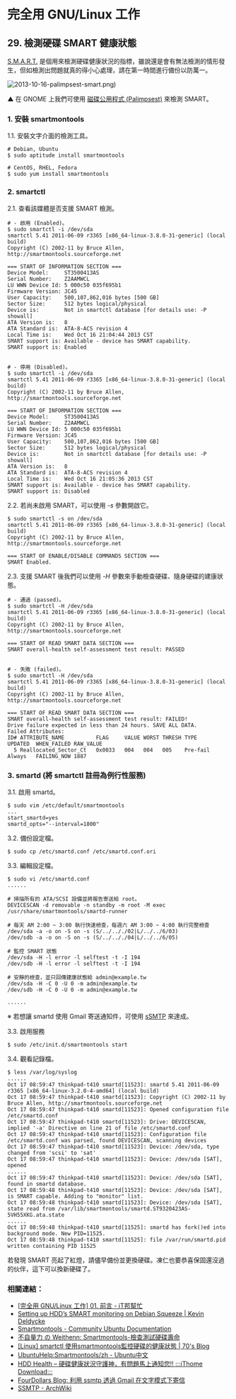 # 完全用 GNU/Linux 工作

## 29. 檢測硬碟 SMART 健康狀態

[S.M.A.R.T.](http://zh.wikipedia.org/wiki/S.M.A.R.T.) 是個用來檢測硬碟健康狀況的指標，雖說還是會有無法檢測的情形發生，但如檢測出問題就真的得小心處理，請在第一時間進行備份以防萬一。

![2013-10-16-palimpsest-smart.png)](https://lh3.googleusercontent.com/-PuBLk852dTE/Ul6CM_H1LvI/AAAAAAAAWAU/slMkAL4-8pY/s800/2013-10-16-palimpsest-smart.png)

▲ 在 GNOME 上我們可使用 [磁碟公用程式 (Palimpsest)](http://en.wikipedia.org/wiki/Disks_(software)) 來檢測 SMART。

### 1. 安裝 smartmontools 

1.1. 安裝文字介面的檢測工具。

	# Debian, Ubuntu
	$ sudo aptitude install smartmontools 

	# CentOS, RHEL, Fedora
	$ sudo yum install smartmontools

### 2. smartctl

2.1. 查看該媒體是否支援 SMART 檢測。

	# - 啟用 (Enabled)。
	$ sudo smartctl -i /dev/sda
	smartctl 5.41 2011-06-09 r3365 [x86_64-linux-3.8.0-31-generic] (local build)
	Copyright (C) 2002-11 by Bruce Allen, http://smartmontools.sourceforge.net
	
	=== START OF INFORMATION SECTION ===
	Device Model:     ST3500413AS
	Serial Number:    Z2AAMWCL
	LU WWN Device Id: 5 000c50 035f695b1
	Firmware Version: JC45
	User Capacity:    500,107,862,016 bytes [500 GB]
	Sector Size:      512 bytes logical/physical
	Device is:        Not in smartctl database [for details use: -P showall]
	ATA Version is:   8
	ATA Standard is:  ATA-8-ACS revision 4
	Local Time is:    Wed Oct 16 21:04:44 2013 CST
	SMART support is: Available - device has SMART capability.
	SMART support is: Enabled


	# - 停用 (Disabled)。
	$ sudo smartctl -i /dev/sda
	smartctl 5.41 2011-06-09 r3365 [x86_64-linux-3.8.0-31-generic] (local build)
	Copyright (C) 2002-11 by Bruce Allen, http://smartmontools.sourceforge.net
	
	=== START OF INFORMATION SECTION ===
	Device Model:     ST3500413AS
	Serial Number:    Z2AAMWCL
	LU WWN Device Id: 5 000c50 035f695b1
	Firmware Version: JC45
	User Capacity:    500,107,862,016 bytes [500 GB]
	Sector Size:      512 bytes logical/physical
	Device is:        Not in smartctl database [for details use: -P showall]
	ATA Version is:   8
	ATA Standard is:  ATA-8-ACS revision 4
	Local Time is:    Wed Oct 16 21:05:36 2013 CST
	SMART support is: Available - device has SMART capability.
	SMART support is: Disabled

2.2. 若尚未啟用 SMART，可以使用 *-s* 參數開啟它。

	$ sudo smartctl -s on /dev/sda
	smartctl 5.41 2011-06-09 r3365 [x86_64-linux-3.8.0-31-generic] (local build)
	Copyright (C) 2002-11 by Bruce Allen, http://smartmontools.sourceforge.net
	
	=== START OF ENABLE/DISABLE COMMANDS SECTION ===
	SMART Enabled.

2.3. 支援 SMART 後我們可以使用 *-H* 參數來手動檢查硬碟、隨身硬碟的建康狀態。

	# - 通過 (passed)。
	$ sudo smartctl -H /dev/sda
	smartctl 5.41 2011-06-09 r3365 [x86_64-linux-3.8.0-31-generic] (local build)
	Copyright (C) 2002-11 by Bruce Allen, http://smartmontools.sourceforge.net
	
	=== START OF READ SMART DATA SECTION ===
	SMART overall-health self-assessment test result: PASSED


	# - 失敗 (failed)。
    $ sudo smartctl -H /dev/sda
	smartctl 5.41 2011-06-09 r3365 [x86_64-linux-3.8.0-31-generic] (local build)
    Copyright (C) 2002-11 by Bruce Allen, http://smartmontools.sourceforge.net
    
    === START OF READ SMART DATA SECTION ===
    SMART overall-health self-assessment test result: FAILED!
    Drive failure expected in less than 24 hours. SAVE ALL DATA.
    Failed Attributes:
    ID# ATTRIBUTE_NAME          FLAG     VALUE WORST THRESH TYPE      UPDATED  WHEN_FAILED RAW_VALUE
      5 Reallocated_Sector_Ct   0x0033   004   004   005    Pre-fail  Always   FAILING_NOW 1887

### 3. smartd (將 smartctl 註冊為例行性服務)

3.1. 啟用 smartd。

	$ sudo vim /etc/default/smartmontools
	...
	start_smartd=yes
	smartd_opts="--interval=1800"

3.2. 備份設定檔。

	$ sudo cp /etc/smartd.conf /etc/smartd.conf.ori

3.3. 編輯設定檔。

	$ sudo vi /etc/smartd.conf
	......

	# 掃描所有的 ATA/SCSI 設備並將報告寄送給 root。
	DEVICESCAN -d removable -n standby -m root -M exec /usr/share/smartmontools/smartd-runner

	# 每天 AM 2:00 ~ 3:00 執行快速檢查，每週六 AM 3:00 ~ 4:00 執行完整檢查
	/dev/sda -a -o on -S on -s (S/../.././02|L/../../6/03)
	/dev/sdb -a -o on -S on -s (S/../.././04|L/../../6/05)

	# 監控 SMART 狀態
	/dev/sda -H -l error -l selftest -t -I 194
	/dev/sdb -H -l error -l selftest -t -I 194

	# 安靜的檢查，並只回傳建康狀態給 admin@example.tw
	/dev/sda -H -C 0 -U 0 -m admin@example.tw
	/dev/sdb -H -C 0 -U 0 -m admin@example.tw

	......

※ 若想讓 smartd 使用 Gmail 寄送通知件，可使用 [sSMTP](https://wiki.debian.org/sSMTP) 來達成。

3.3. 啟用服務

	$ sudo /etc/init.d/smartmontools start

3.4. 觀看記錄檔。

	$ less /var/log/syslog
	......
	Oct 17 08:59:47 thinkpad-t410 smartd[11523]: smartd 5.41 2011-06-09 r3365 [x86_64-linux-3.2.0-4-amd64] (local build)
	Oct 17 08:59:47 thinkpad-t410 smartd[11523]: Copyright (C) 2002-11 by Bruce Allen, http://smartmontools.sourceforge.net
	Oct 17 08:59:47 thinkpad-t410 smartd[11523]: Opened configuration file /etc/smartd.conf
	Oct 17 08:59:47 thinkpad-t410 smartd[11523]: Drive: DEVICESCAN, implied '-a' Directive on line 21 of file /etc/smartd.conf
	Oct 17 08:59:47 thinkpad-t410 smartd[11523]: Configuration file /etc/smartd.conf was parsed, found DEVICESCAN, scanning devices
	Oct 17 08:59:47 thinkpad-t410 smartd[11523]: Device: /dev/sda, type changed from 'scsi' to 'sat'
	Oct 17 08:59:47 thinkpad-t410 smartd[11523]: Device: /dev/sda [SAT], opened
	......
	Oct 17 08:59:47 thinkpad-t410 smartd[11523]: Device: /dev/sda [SAT], found in smartd database.
	Oct 17 08:59:48 thinkpad-t410 smartd[11523]: Device: /dev/sda [SAT], is SMART capable. Adding to "monitor" list.
	Oct 17 08:59:48 thinkpad-t410 smartd[11523]: Device: /dev/sda [SAT], state read from /var/lib/smartmontools/smartd.ST9320423AS-5VH55XKG.ata.state
	......
	Oct 17 08:59:48 thinkpad-t410 smartd[11525]: smartd has fork()ed into background mode. New PID=11525.
	Oct 17 08:59:48 thinkpad-t410 smartd[11525]: file /var/run/smartd.pid written containing PID 11525

若發現 SMART 亮起了紅燈，請儘早備份並更換硬碟。凍仁也要恭喜保固還沒過的伙伴，這下可以換新硬碟了。

### 相關連結：

- [[完全用 GNU/Linux 工作] 01. 前言 - iT邦幫忙](http://ithelp.ithome.com.tw/question/10127497)
- [Setting up HDD’s SMART monitoring on Debian Squeeze | Kevin Deldycke](http://kevin.deldycke.com/2011/05/setting-hdds-smart-monitoring-debian-squeeze/)
- [Smartmontools - Community Ubuntu Documentation](https://help.ubuntu.com/community/Smartmontools)
- [不自量力 の Weithenn: Smartmontools-檢查測試硬碟壽命](http://www.weithenn.org/cgi-bin/wiki.pl?Smartmontools-%E6%AA%A2%E6%9F%A5%E6%B8%AC%E8%A9%A6%E7%A1%AC%E7%A2%9F%E5%A3%BD%E5%91%BD)
- [[Linux] smartctl 使用smartmontools監控硬碟的健康狀態 | 70's Blog](http://70tw.spotlight.net.tw/?p=330)
- [UbuntuHelp:Smartmontools/zh - Ubuntu中文](http://zoomq.qiniudn.com/ZQScrapBook/ZqFLOSS/data/20090924194150/)
- [HDD Health – 硬碟健康狀況守護神，有問題馬上通知您!! :::iThome Download:::](http://download.ithome.com.tw/article/index/id/326)
- [FourDollars Blog: 利用 ssmtp 透過 Gmail 在文字模式下寄信](http://fourdollars.blogspot.tw/2009/08/ssmtp-gmail.html)
- [SSMTP - ArchWiki](https://wiki.archlinux.org/index.php/SSMTP)
